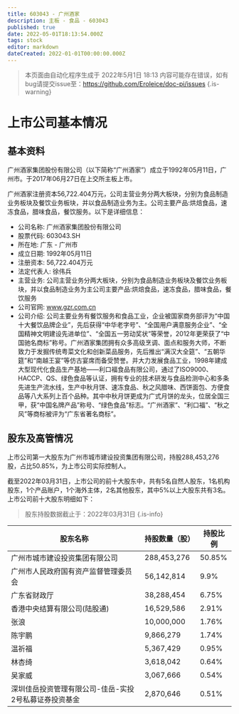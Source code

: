 ```yaml
---
title: 603043 - 广州酒家
description: 主板 - 食品 - 603043
published: true
date: 2022-05-01T18:13:54.000Z
tags: stock
editor: markdown
dateCreated: 2022-01-01T00:00:00.000Z
---
```


> 本页面由自动化程序生成于 2022年5月1日 18:13
> 内容可能存在错误，如有bug请提交issue至：https://github.com/Eroleice/doc-pi/issues
{.is-warning}

# 上市公司基本情况

## 基本资料

广州酒家集团股份有限公司（以下简称“广州酒家”）成立于1992年05月11日，广州市。于2017年06月27日在上交所主板上市。

广州酒家注册资本56,722.404万元，公司主营业务分两大板块，分别为食品制造业务板块及餐饮业务板块，并以食品制造业务为主。公司主要产品:烘焙食品，速冻食品，腊味食品，餐饮服务。以下是详细信息：

- 公司名称: 广州酒家集团股份有限公司
- 股票代码: 603043.SH
- 所在地: 广东 - 广州市
- 成立日期: 1992年05月11日
- 注册资本: 56,722.404万元
- 法定代表人: 徐伟兵
- 主营业务: 公司主营业务分两大板块，分别为食品制造业务板块及餐饮业务板块，并以食品制造业务为主公司主要产品:烘焙食品，速冻食品，腊味食品，餐饮服务
- 公司官网: www.gzr.com.cn
- 公司介绍: 公司主要业务有餐饮服务和食品工业，企业被国家商务部评为“中国十大餐饮品牌企业”，先后获得“中华老字号”、“全国用户满意服务企业”、“全国精神文明建设先进单位”、“全国五一劳动奖状”等荣誉，2012年更荣获了“中国驰名商标”称号。广州酒家集团拥有众多高级烹调、面点和服务大师，不断致力于发掘传统粤菜文化和创新菜品服务，先后推出“满汉大全筵”、“五朝华筵”和“南越王宴”等仿古宴席而备受赞誉。并大力发展食品工业，1998年建成大型现代化食品生产基地——利口福食品有限公司，通过了ISO9000、HACCP、QS、绿色食品等认证，拥有专业的技术研发与食品检测中心和多条先进生产流水线，生产中秋月饼、速冻食品、秋之风腊味、西饼面包、方便食品等八大系列上百个品种。其中中秋月饼更成为广式月饼的龙头，位居全国三甲，获“中国名牌产品”称号、“绿色食品”标志。“广州酒家”、“利口福”、“秋之风”等商标被评为“广东省著名商标”。


## 股东及高管情况

上市公司第一大股东为广州市城市建设投资集团有限公司，持股288,453,276股，占比50.85%，为上市公司实际控制人。

截至2022年03月31日，上市公司的前十大股东中，共有5名自然人股东，1名机构股东，1个产品账户，1个海外主体，2名其他股东，其中5%以上大股东共有3名。上市公司前十大股东明细如下：

> 股东持股数据截止于：2022年03月31日
{.is-info}

| 股东名称 | 持股数量（股） | 持股比例 |
| --- | --- | --- |
| 广州市城市建设投资集团有限公司 | 288,453,276 | 50.85% |
| 广州市人民政府国有资产监督管理委员会 | 56,142,814 | 9.9% |
| 广东省财政厅 | 38,288,454 | 6.75% |
| 香港中央结算有限公司(陆股通) | 16,529,586 | 2.91% |
| 张浪 | 10,000,000 | 1.76% |
| 陈宇鹏 | 9,866,279 | 1.74% |
| 温祈福 | 5,367,429 | 0.95% |
| 林杏绮 | 3,618,042 | 0.64% |
| 吴家威 | 3,067,666 | 0.54% |
| 深圳佳岳投资管理有限公司-佳岳-实投2号私募证券投资基金 | 2,870,646 | 0.51% |




